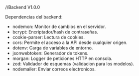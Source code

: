 //Backend V1.0.0

Dependencias del backend:

- nodemon: Monitor de cambios en el servidor.
- bcrypt: Encriptador/hash de contraseñas.
- cookie-parser: Lectura de cookies.
- cors: Permite el acceso a la API desde cualquier origen.
- dotenv: Carga de variables de entorno.
- jsonwebtoken: Generador de tokens.
- morgan: Logger de peticiones HTTP en consola.
- zod: Validador de esquemas (validacion para los modelos).
- nodemailer: Enviar correos electronicos.